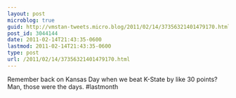 ```yaml
---
layout: post
microblog: true
guid: http://vmstan-tweets.micro.blog/2011/02/14/37356321401479170.html
post_id: 3044144
date: 2011-02-14T21:43:35-0600
lastmod: 2011-02-14T21:43:35-0600
type: post
url: /2011/02/14/37356321401479170.html
---
```

Remember back on Kansas Day when we beat K-State by like 30 points? Man, those were the days. #lastmonth

